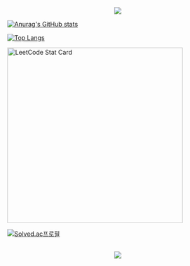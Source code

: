<div align="center">
<a href="https://github.com/jongwon-hyun"><img src="https://capsule-render.vercel.app/api?type=transparent&color=auto&height=150&section=header&text=Welcome To Neverland&fontSize=70&fontColor=028818" />
</div>

[![Anurag's GitHub stats](https://github-readme-stats.vercel.app/api?username=jongwon-hyun&show_icons=true&theme=dracula&hide=issues)](https://github.com/jongwon-hyun)
  
[![Top Langs](https://github-readme-stats.vercel.app/api/top-langs/?username=jongwon-hyun&layout=compact&theme=dracula)](https://github.com/jongwon-hyun)

  
<a href="https://github.com/jongwon-hyun">
  <img alt="LeetCode Stat Card" src="https://apu5rh8gxk.execute-api.us-east-1.amazonaws.com/default/leetcode-stats?username=otomebass&theme=dark" width="400"/>
  
  
[![Solved.ac프로필](http://mazassumnida.wtf/api/v2/generate_badge?boj=otomebass)](https://solved.ac/otomebass)
<br>
<br>
<div align="center">
<a href="https://github.com/jongwon-hyun"><img src="https://hits.seeyoufarm.com/api/count/incr/badge.svg?url=https://github.com/jongwon-hyun"/></a>         
</div>
